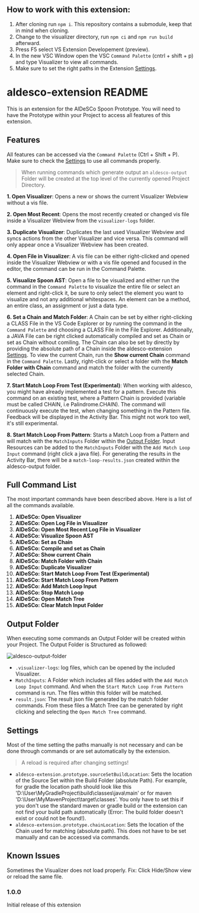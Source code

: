 ## How to work with this extension:

1. After cloning run `npm i`. This repository contains a submodule, keep that in mind when cloning.
2. Change to the visualizer directory, run `npm ci` and `npm run build` afterward.
3. Press F5 select VS Extension Developement (preview).
4. In the new VSC Window open the VSC `Command Palette` (cntrl + shift + p) and type Visualizer to view all commands.
5. Make sure to set the right paths in the Extension [Settings](#settings).

# aldesco-extension README

This is an extension for the AlDeSCo Spoon Prototype. You will need to have the Prototype within your Project to access all features of this extension. 

## Features

All features can be accessed via the `Command Palette` (Ctrl + Shift + P). Make sure to check the [Settings](#settings) to use all commands properly.

> When running commands which generate output an `aldesco-output` Folder will be created at the top level of the currently opened Project Directory.

**1. Open Visualizer**: Opens a new or shows the current Visualizer Webview without a vis file.

**2. Open Most Recent**: Opens the most recently created or changed vis file inside a Visualizer Webview from the `visualizer-logs` folder.

**3. Duplicate Visualizer**: Duplicates the last used Visualizer Webview and syncs actions from the other Visualizer and vice versa. This command will only appear once a Visualizer Webview has been created.

**4. Open File in Visualizer**: A vis file can be either right-clicked and opened inside the Visualizer Webview or with a vis file opened and focused in the editor, the command can be run in the Command Palette.

**5. Visualize Spoon AST**: Open a file to be visualized and either run the command in the `Command Palette` to visualize the entire file or select an element and right-click it, be sure to only select the element you want to visualize and not any additional whitespaces. An element can be a method, an entire class, an assignment or just a data type.

**6. Set a Chain and Match Folder**: A Chain can be set by either right-clicking a CLASS File in the VS Code Explorer or by running the command in the `Command Palette` and choosing a CLASS File in the File Explorer. Additionally, a JAVA File can be right clicked automatically compiled and set as Chain or set as Chain without comiling. The Chain can also be set by directly by providing the absolute path of a Chain inside the aldesco-extension [Settings](#settings). To view the current Chain, run the **Show current Chain** command in the `Command Palette`. Lastly, right-click or select a folder with the **Match Folder with Chain** command and match the folder with the currently selected Chain.

**7. Start Match Loop From Test (Experimental)**: When working with aldesco, you might have already implemented a test for a pattern. Execute this command on an existing test, where a Pattern Chain is provided (variable must be called CHAIN, i.e Palindrome.CHAIN). The command will continuously execute the test, when changing something in the Pattern file. Feedback will be displayed in the Activity Bar. This might not work too well, it's still experimental.

**8. Start Match Loop From Pattern**: Starts a Match Loop from a Pattern and will match with the `MatchInputs` Folder within the [Output Folder](#output-folder). Input Resources can be added to the `MatchInputs` Folder with the `Add Match Loop Input` command (right click a java file). For generating the results in the Activity Bar, there will be a `match-loop-results.json` created within the aldesco-output folder.


## Full Command List
The most important commands have been described above. Here is a list of all the commands available.

1. **AlDeSCo: Open Visualizer**
2. **AlDeSCo: Open Log File in Visualizer**
3. **AlDeSCo: Open Most Recent Log File in Visualizer**
4. **AlDeSCo: Visualize Spoon AST**
5. **AlDeSCo: Set as Chain**
6. **AlDeSCo: Compile and set as Chain**
7. **AlDeSCo: Show current Chain**
8. **AlDeSCo: Match Folder with Chain**
9. **AlDeSCo: Duplicate Visualizer**
10. **AlDeSCo: Start Match Loop From Test (Experimental)**
11. **AlDeSCo: Start Match Loop From Pattern**
12. **AlDeSCo: Add Match Loop Input**
13. **AlDeSCo: Stop Match Loop**
14. **AlDeSCo: Open Match Tree**
15. **AlDeSCo: Clear Match Input Folder**

<Requirements>

## Output Folder

When executing some commands an Output Folder will be created within your Project. The Output Folder is Structured as followed:

![aldesco-output-folder](https://pasta4667.github.io/images/output-folder-example.PNG)

- `.visualizer-logs`: log files, which can be opened by the included Visualizer.
- `MatchInputs`: A Folder which includes all files added with the `Add Match Loop Input` command. And when the `Start Match Loop From Pattern` command is run. The files within this folder will be matched.
- `result.json`: The result json file generated by the match folder commands. From these files a Match Tree can be generated by right clicking and selecting the `Open Match Tree` command.

## Settings

Most of the time setting the paths manually is not necessary and can be done through commands or are set automatically by the extension.

> A reload is required after changing settings! 

- `aldesco-extension.prototype.sourceSetBuildLocation`: Sets the location of the Source Set within the Build Folder (absolute Path). For example, for gradle the location path should look like this 'D:\User\MyGradleProject\build\classes\java\main' or for maven 'D:\User\MyMavenProject\target\classes'. You only have to set this if you don't use the standard maven or gradle build or the extension can not find your build path automatically (Error: The build folder doesn't exist or could not be found!). 
- `aldesco-extension.prototype.chainLocation`: Sets the location of the Chain used for matching (absolute path). This does not have to be set manually and can be accessed via commands.


## Known Issues

Sometimes the Visualizer does not load properly.
Fix: Click Hide/Show view or reload the same file.

### 1.0.0

Initial release of this extension
